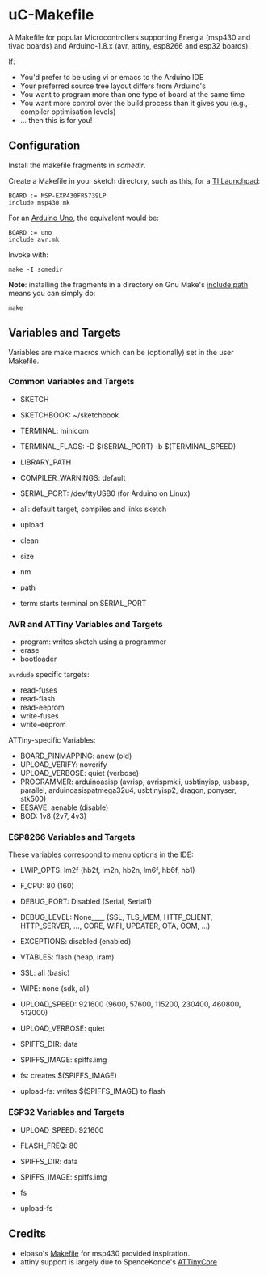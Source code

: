 # uC-Makefile

A Makefile for popular Microcontrollers supporting Energia (msp430 and 
tivac boards) and Arduino-1.8.x (avr, attiny, esp8266 and esp32 boards).

If:
- You'd prefer to be using vi or emacs to the Arduino IDE
- Your preferred source tree layout differs from Arduino's
- You want to program more than one type of board at the same time
- You want more control over the build process than it gives you (e.g., compiler optimisation levels)
- ... then this is for you!

## Configuration
Install the makefile fragments in _somedir_.

Create a Makefile in your sketch directory, such as this, for a [TI Launchpad](https://en.wikipedia.org/wiki/TI_MSP430):

	BOARD := MSP-EXP430FR5739LP
	include msp430.mk

For an [Arduino Uno](https://en.wikipedia.org/wiki/Arduino), the equivalent would be:

	BOARD := uno
	include avr.mk

Invoke with:

	make -I somedir

**Note**: installing the fragments in a directory on Gnu Make's [include 
path](https://www.gnu.org/software/make/manual/html_node/Include.html)
means you can simply do:

	make

## Variables and Targets

Variables are make macros which can be (optionally) set in the user Makefile.

### Common Variables and Targets

- SKETCH
- SKETCHBOOK: ~/sketchbook
- TERMINAL: minicom
- TERMINAL_FLAGS: -D $(SERIAL_PORT) -b $(TERMINAL_SPEED)
- LIBRARY_PATH
- COMPILER_WARNINGS: default
- SERIAL_PORT: /dev/ttyUSB0 (for Arduino on Linux)

- all: default target, compiles and links sketch
- upload
- clean
- size
- nm
- path
- term: starts terminal on SERIAL_PORT

### AVR and ATTiny Variables and Targets

- program: writes sketch using a programmer
- erase
- bootloader

`avrdude` specific targets:
- read-fuses
- read-flash
- read-eeprom
- write-fuses
- write-eeprom

ATTiny-specific Variables:

- BOARD_PINMAPPING: anew (old)
- UPLOAD_VERIFY: noverify
- UPLOAD_VERBOSE: quiet (verbose)
- PROGRAMMER: arduinoasisp (avrisp, avrispmkii, usbtinyisp, usbasp, parallel, arduinoasispatmega32u4, usbtinyisp2, dragon, ponyser, stk500)
- EESAVE: aenable (disable)
- BOD: 1v8 (2v7, 4v3)

### ESP8266 Variables and Targets

These variables correspond to menu options in the IDE:

- LWIP_OPTS: lm2f (hb2f, lm2n, hb2n, lm6f, hb6f, hb1)
- F_CPU: 80 (160)
- DEBUG_PORT: Disabled (Serial, Serial1)
- DEBUG_LEVEL: None____ (SSL, TLS_MEM, HTTP_CLIENT, HTTP_SERVER, ..., CORE, WIFI, UPDATER, OTA, OOM, ...)
- EXCEPTIONS: disabled (enabled)
- VTABLES: flash (heap, iram)
- SSL: all (basic)
- WIPE: none  (sdk, all)
- UPLOAD_SPEED: 921600 (9600, 57600, 115200, 230400, 460800, 512000)
- UPLOAD_VERBOSE: quiet
- SPIFFS_DIR: data
- SPIFFS_IMAGE: spiffs.img

- fs: creates $(SPIFFS_IMAGE)
- upload-fs: writes $(SPIFFS_IMAGE) to flash

### ESP32 Variables and Targets

- UPLOAD_SPEED: 921600
- FLASH_FREQ: 80
- SPIFFS_DIR: data
- SPIFFS_IMAGE: spiffs.img

- fs
- upload-fs

## Credits

- elpaso's [Makefile](https://github.com/elpaso/energia-makefile) for msp430 provided inspiration.
- attiny support is largely due to SpenceKonde's [ATTinyCore](https://github.com/SpenceKonde/ATTinyCore)
